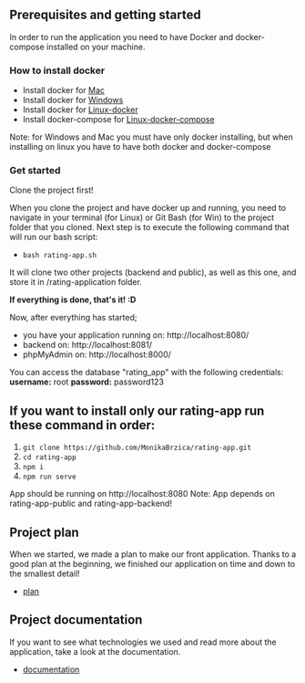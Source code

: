 ## Prerequisites and getting started
In order to run the application you need to have Docker and docker-compose installed on your machine.

### How to install docker

- Install docker for [Mac](https://docs.docker.com/docker-for-mac/install/)
- Install docker for [Windows](https://docs.docker.com/docker-for-windows/install/)
- Install docker for [Linux-docker](https://docs.docker.com/engine/install/)
- Install docker-compose for [Linux-docker-compose](https://docs.docker.com/compose/install/)

Note: for Windows and Mac you must have only docker installing, but when installing on linux you have to have both docker and docker-compose

### Get started

Clone the project first!

When you clone the project and have docker up and running, you need to navigate in your terminal (for Linux) or Git Bash (for Win) to the project folder that you cloned. Next step is to execute the following command that will run our bash script:

- ```bash rating-app.sh```

It will clone two other projects (backend and public), as well as this one, and store it in /rating-application folder. 

<b>If everything is done, that's it! :D</b>

Now, after everything has started;
- you have your application running on: http://localhost:8080/
- backend on: http://localhost:8081/
- phpMyAdmin on: http://localhost:8000/

 You can access the database "rating_app" with the following credentials: <b> username:</b> root <b> password:</b> password123

## If you want to install only our rating-app run these command in order:

1. ```git clone https://github.com/MonikaBrzica/rating-app.git```
2. ```cd rating-app```
3. ```npm i```
4. ```npm run serve```

App should be running on http://localhost:8080
Note: App depends on rating-app-public and rating-app-backend!

## Project plan

When we started, we made a plan to make our front application. Thanks to a good plan at the beginning, we finished our application on time and down to the smallest detail!

- [plan]

[plan]: https://docs.google.com/document/d/1O-3YSnG2QlStAvaewg9r7RYsU_tpwuup2dgsG0-afds/edit?usp=sharing

## Project documentation

If you want to see what technologies we used and read more about the application, take a look at the documentation.

- [documentation]

[documentation]: https://docs.google.com/document/d/1CybueXYo5BiqzhTG5U9wKOT_k3yE323dxa0Bbuwd2jA/edit



